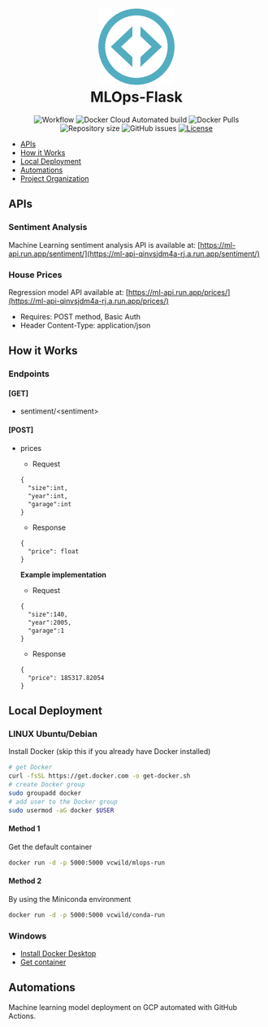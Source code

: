 <h1 align="center">
  <img alt="MLOPS" src=".github/code-school.svg" width="150px" /> <br/>
  MLOps-Flask
</h1>

<p align="center">
  <img alt="Workflow" src="https://img.shields.io/github/workflow/status/vcwild/mlops-flask/Build%20and%20Deploy%20to%20Cloud%20Run">

  <img alt="Docker Cloud Automated build" src="https://img.shields.io/docker/cloud/automated/vcwild/mlops-run">

  <img alt="Docker Pulls" src="https://img.shields.io/docker/pulls/vcwild/mlops-run">

  <img alt="Repository size" src="https://img.shields.io/github/repo-size/vcwild/mlops-flask">

  <img alt="GitHub issues" src="https://img.shields.io/github/issues/vcwild/mlops-flask">

  <a href="https://github.com/vcwild/mlops-flask/blob/master/LICENSE.md">
    <img alt="License" src="https://img.shields.io/badge/license-MIT-blue">
  <a>
</p>

<!-- TOC -->
- [APIs](#apis)  
- [How it Works](#how-it-works)  
- [Local Deployment](#local-deployment)  
- [Automations](#automations) 
- [Project Organization](#project-organization)
<!-- /TOC -->

## APIs
### Sentiment Analysis
Machine Learning sentiment analysis API is available at: [https://ml-api.run.app/sentiment/](https://ml-api-qinvsjdm4a-rj.a.run.app/sentiment/)

### House Prices
Regression model API available at: [https://ml-api.run.app/prices/](https://ml-api-qinvsjdm4a-rj.a.run.app/prices/)
- Requires: POST method, Basic Auth
- Header Content-Type: application/json

## How it Works

### Endpoints

#### [GET]

- sentiment/\<sentiment>

#### [POST]

- prices
  - Request
  ```{javascript}
  {
    "size":int,
    "year":int,
    "garage":int
  }
  ```
  - Response
  ```{javascript}
  {
    "price": float
  }
  ```

  **Example implementation**

  - Request
  ```{javascript}
  {
    "size":140,
    "year":2005,
    "garage":1
  }
  ```
  - Response
  ```{javascript}
  {
    "price": 185317.82054
  }
  ```

## Local Deployment

### LINUX Ubuntu/Debian

Install Docker (skip this if you already have Docker installed)

```sh
# get Docker
curl -fsSL https://get.docker.com -o get-docker.sh
# create Docker group
sudo groupadd docker
# add user to the Docker group
sudo usermod -aG docker $USER
```
#### Method 1

Get the default container

```sh
docker run -d -p 5000:5000 vcwild/mlops-run
```
#### Method 2

By using the Miniconda environment

```sh
docker run -d -p 5000:5000 vcwild/conda-run
```

### Windows

- [Install Docker Desktop](https://docs.docker.com/docker-for-windows/install/)
- [Get container](https://hub.docker.com/r/vcwild/mlops-run)

## Automations

Machine learning model deployment on GCP automated with GitHub Actions.
